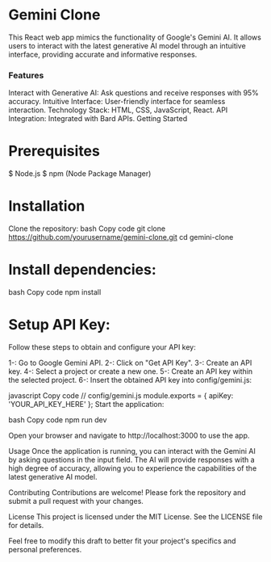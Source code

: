 # Gemini Clone
This React web app mimics the functionality of Google's Gemini AI. It allows users to interact with the latest generative AI model through an intuitive interface, providing accurate and informative responses.

<h3>Features</h3>
<div>Interact with Generative AI: Ask questions and receive responses with 95% accuracy.
Intuitive Interface: User-friendly interface for seamless interaction.
Technology Stack: HTML, CSS, JavaScript, React.
API Integration: Integrated with Bard APIs.
Getting Started</div>

# Prerequisites
$ Node.js
$ npm (Node Package Manager)

# Installation
Clone the repository:
bash
Copy code
git clone https://github.com/yourusername/gemini-clone.git
cd gemini-clone

# Install dependencies:

bash
Copy code
npm install


# Setup API Key:
Follow these steps to obtain and configure your API key:

1-: Go to Google Gemini API.
2-: Click on "Get API Key".
3-: Create an API key.
4-: Select a project or create a new one.
5-: Create an API key within the selected project.
6-: Insert the obtained API key into config/gemini.js:

javascript
Copy code
// config/gemini.js
module.exports = {
  apiKey: 'YOUR_API_KEY_HERE'
};
Start the application:

bash
Copy code
npm run dev

Open your browser and navigate to http://localhost:3000 to use the app.

Usage
Once the application is running, you can interact with the Gemini AI by asking questions in the input field. The AI will provide responses with a high degree of accuracy, allowing you to experience the capabilities of the latest generative AI model.

Contributing
Contributions are welcome! Please fork the repository and submit a pull request with your changes.

License
This project is licensed under the MIT License. See the LICENSE file for details.

Feel free to modify this draft to better fit your project's specifics and personal preferences.
